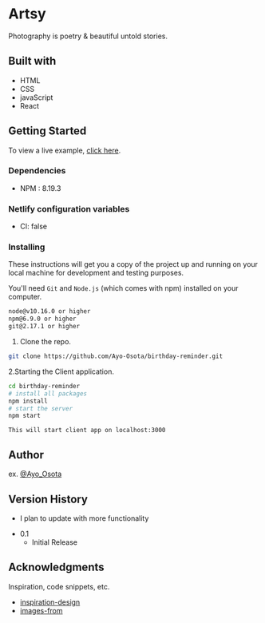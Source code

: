 # Artsy

Photography is poetry &amp; beautiful untold stories.

## Built with

* HTML
* CSS
* javaScript
* React

## Getting Started

To view a live example, [click here](https://artsy.netlify.app/).

### Dependencies

* NPM : 8.19.3

### Netlify configuration variables

* CI: false

### Installing

These instructions will get you a copy of the project up and running on your local machine for development and testing purposes.

You'll need `Git` and `Node.js` (which comes with npm) installed on your computer.

```bash
node@v10.16.0 or higher
npm@6.9.0 or higher
git@2.17.1 or higher
```

1. Clone the repo.

```bash
git clone https://github.com/Ayo-Osota/birthday-reminder.git
```

2.Starting the Client application.

```bash
cd birthday-reminder
# install all packages
npm install
# start the server
npm start
```

`This will start client app on localhost:3000`

## Author
 
ex. [@Ayo_Osota](https://twitter.com/Ayo_Osota)

## Version History

* I plan to update with more functionality
<!-- * 0.2
    * Various bug fixes and optimizations
    * See [commit change]() or See [release history]() -->
* 0.1
    * Initial Release

## Acknowledgments

Inspiration, code snippets, etc.
* [inspiration-design](https://uidesigndaily.com/posts/sketch-birthdays-list-card-widget-day-1042)
* [images-from](https://cloudinary.com)
